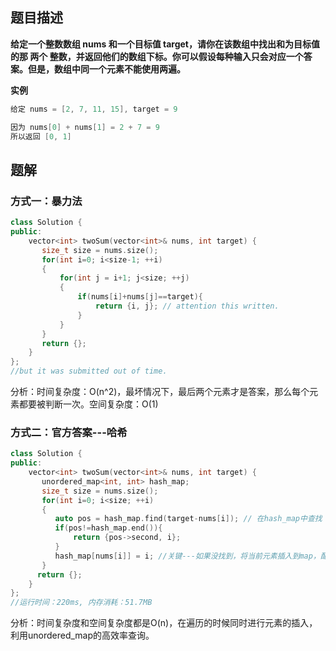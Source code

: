 ## 题目描述

**给定一个整数数组 nums 和一个目标值 target，请你在该数组中找出和为目标值的那 两个 整数，并返回他们的数组下标。你可以假设每种输入只会对应一个答案。但是，数组中同一个元素不能使用两遍。**

**实例**

```c++
给定 nums = [2, 7, 11, 15], target = 9

因为 nums[0] + nums[1] = 2 + 7 = 9
所以返回 [0, 1]
```



## 题解

### 方式一：暴力法

```c++
class Solution {
public:
    vector<int> twoSum(vector<int>& nums, int target) {
       size_t size = nums.size();
       for(int i=0; i<size-1; ++i)
       {
           for(int j = i+1; j<size; ++j)
           {
               if(nums[i]+nums[j]==target){
                   return {i, j}; // attention this written.
               }
           }
       }
       return {};
    }
};
//but it was submitted out of time.
```

分析：时间复杂度：O(n^2)，最坏情况下，最后两个元素才是答案，那么每个元素都要被判断一次。空间复杂度：O(1)

### 方式二：官方答案---哈希

```c++
class Solution {
public:
    vector<int> twoSum(vector<int>& nums, int target) {
       unordered_map<int, int> hash_map;
       size_t size = nums.size();
       for(int i=0; i<size; ++i)
       {
          auto pos = hash_map.find(target-nums[i]); // 在hash_map中查找
          if(pos!=hash_map.end()){ 
              return {pos->second, i};
          }
          hash_map[nums[i]] = i; //关键---如果没找到，将当前元素插入到map，配对数据可能在后面
       }
      return {};
    }
};
//运行时间：220ms, 内存消耗：51.7MB
```

分析：时间复杂度和空间复杂度都是O(n)，在遍历的时候同时进行元素的插入，利用unordered_map的高效率查询。